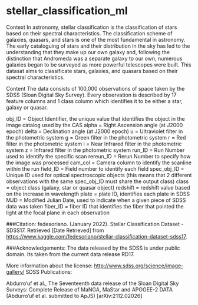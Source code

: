 # stellar_classification_ml

Context
In astronomy, stellar classification is the classification of stars based on their spectral characteristics. The classification scheme of galaxies, quasars, and stars is one of the most fundamental in astronomy. The early cataloguing of stars and their distribution in the sky has led to the understanding that they make up our own galaxy and, following the distinction that Andromeda was a separate galaxy to our own, numerous galaxies began to be surveyed as more powerful telescopes were built. This datasat aims to classificate stars, galaxies, and quasars based on their spectral characteristics.

Content
The data consists of 100,000 observations of space taken by the SDSS (Sloan Digital Sky Survey). Every observation is described by 17 feature columns and 1 class column which identifies it to be either a star, galaxy or quasar.

obj_ID = Object Identifier, the unique value that identifies the object in the image catalog used by the CAS
alpha = Right Ascension angle (at J2000 epoch)
delta = Declination angle (at J2000 epoch)
u = Ultraviolet filter in the photometric system
g = Green filter in the photometric system
r = Red filter in the photometric system
i = Near Infrared filter in the photometric system
z = Infrared filter in the photometric system
run_ID = Run Number used to identify the specific scan
rereun_ID = Rerun Number to specify how the image was processed
cam_col = Camera column to identify the scanline within the run
field_ID = Field number to identify each field
spec_obj_ID = Unique ID used for optical spectroscopic objects (this means that 2 different observations with the same spec_obj_ID must share the output class)
class = object class (galaxy, star or quasar object)
redshift = redshift value based on the increase in wavelength
plate = plate ID, identifies each plate in SDSS
MJD = Modified Julian Date, used to indicate when a given piece of SDSS data was taken
fiber_ID = fiber ID that identifies the fiber that pointed the light at the focal plane in each observation

###Citation:
fedesoriano. (January 2022). Stellar Classification Dataset - SDSS17. Retrieved [Date Retrieved] from https://www.kaggle.com/fedesoriano/stellar-classification-dataset-sdss17.

###Acknowledgements:
The data released by the SDSS is under public domain. Its taken from the current data release RD17.

More information about the license: http://www.sdss.org/science/image-gallery/
SDSS Publications:

Abdurro’uf et al., The Seventeenth data release of the Sloan Digital Sky Surveys: Complete Release of MaNGA, MaStar and APOGEE-2 DATA (Abdurro’uf et al. submitted to ApJS) [arXiv:2112.02026]
